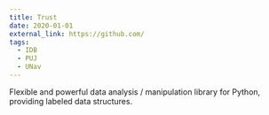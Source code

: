 ```yaml
---
title: Trust
date: 2020-01-01
external_link: https://github.com/
tags:
  - IDB
  - PUJ
  - UNav
---
```


Flexible and powerful data analysis / manipulation library for Python, providing labeled data structures.

<!--more-->
